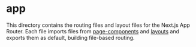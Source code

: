 # app

This directory contains the routing files and layout files for the Next.js App Router.
Each file imports files from [page-components](../src/page-components/README.md) and [layouts](../src/layouts/README.md) and exports them as default, building file-based routing.
